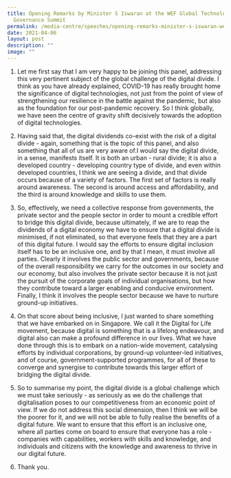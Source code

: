 ```yaml
---
title: Opening Remarks by Minister S Iswaran at the WEF Global Technology
  Governance Summit
permalink: /media-centre/speeches/opening-remarks-minister-s-iswaran-wef-global-tech-gov-summit/
date: 2021-04-06
layout: post
description: ""
image: ""
---
```

1. Let me first say that I am very happy to be joining this panel, addressing this very pertinent subject of the global challenge of the digital divide. I think as you have already explained, COVID-19 has really brought home the significance of digital technologies, not just from the point of view of strengthening our resilience in the battle against the pandemic, but also as the foundation for our post-pandemic recovery. So I think globally, we have seen the centre of gravity shift decisively towards the adoption of digital technologies.  
  
2. Having said that, the digital dividends co-exist with the risk of a digital divide - again, something that is the topic of this panel, and also something that all of us are very aware of.I would say the digital divide, in a sense, manifests itself. It is both an urban - rural divide; it is also a developed country - developing country type of divide, and even within developed countries, I think we are seeing a divide, and that divide occurs because of a variety of factors. The first set of factors is really around awareness. The second is around access and affordability, and the third is around knowledge and skills to use them.  
  
3. So, effectively, we need a collective response from governments, the private sector and the people sector in order to mount a credible effort to bridge this digital divide, because ultimately, if we are to reap the dividends of a digital economy we have to ensure that a digital divide is minimised, if not eliminated, so that everyone feels that they are a part of this digital future. I would say the efforts to ensure digital inclusion itself has to be an inclusive one, and by that I mean, it must involve all parties. Clearly it involves the public sector and governments, because of the overall responsibility we carry for the outcomes in our society and our economy, but also involves the private sector because it is not just the pursuit of the corporate goals of individual organisations, but how they contribute toward a larger enabling and conducive environment. Finally, I think it involves the people sector because we have to nurture ground-up initiatives.  
  
4. On that score about being inclusive, I just wanted to share something that we have embarked on in Singapore. We call it the Digital for Life movement, because digital is something that is a lifelong endeavour, and digital also can make a profound difference in our lives. What we have done through this is to embark on a nation-wide movement, catalysing efforts by individual corporations, by ground-up volunteer-led initiatives, and of course, government-supported programmes, for all of these to converge and synergise to contribute towards this larger effort of bridging the digital divide.  
  
5. So to summarise my point, the digital divide is a global challenge which we must take seriously - as seriously as we do the challenge that digitalisation poses to our competitiveness from an economic point of view. If we do not address this social dimension, then I think we will be the poorer for it, and we will not be able to fully realise the benefits of a digital future. We want to ensure that this effort is an inclusive one, where all parties come on board to ensure that everyone has a role - companies with capabilities, workers with skills and knowledge, and individuals and citizens with the knowledge and awareness to thrive in our digital future.  
  
6. Thank you.